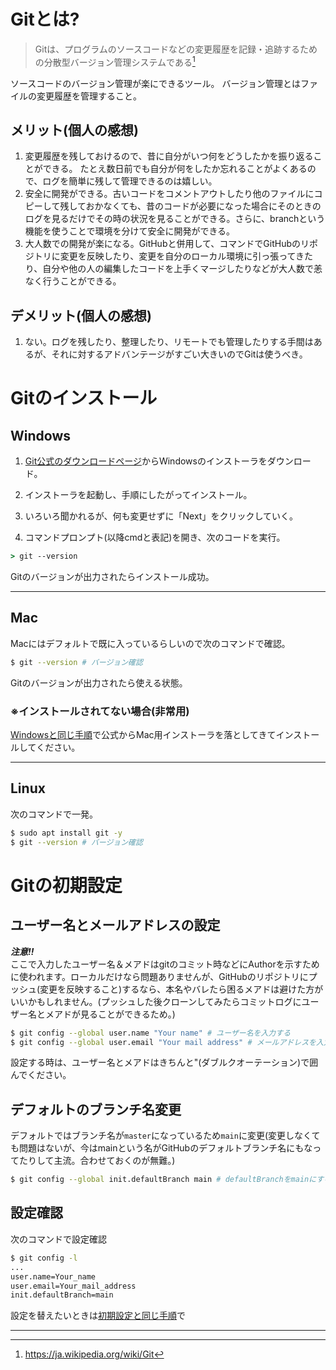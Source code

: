 # Gitとは?
> Gitは、プログラムのソースコードなどの変更履歴を記録・追跡するための分散型バージョン管理システムである[^1]

ソースコードのバージョン管理が楽にできるツール。
バージョン管理とはファイルの変更履歴を管理すること。
## メリット(個人の感想)
1. 変更履歴を残しておけるので、昔に自分がいつ何をどうしたかを振り返ることができる。
たとえ数日前でも自分が何をしたか忘れることがよくあるので、ログを簡単に残して管理できるのは嬉しい。
2. 安全に開発ができる。古いコードをコメントアウトしたり他のファイルにコピーして残しておかなくても、昔のコードが必要になった場合にそのときのログを見るだけでその時の状況を見ることができる。さらに、branchという機能を使うことで環境を分けて安全に開発ができる。
3. 大人数での開発が楽になる。GitHubと併用して、コマンドでGitHubのリポジトリに変更を反映したり、変更を自分のローカル環境に引っ張ってきたり、自分や他の人の編集したコードを上手くマージしたりなどが大人数で恙なく行うことができる。

## デメリット(個人の感想)
1. ない。ログを残したり、整理したり、リモートでも管理したりする手間はあるが、それに対するアドバンテージがすごい大きいのでGitは使うべき。


# Gitのインストール
## Windows
1. [Git公式のダウンロードページ](https://git-scm.com/downloads)からWindowsのインストーラをダウンロード。

2. インストーラを起動し、手順にしたがってインストール。

3. いろいろ聞かれるが、何も変更せずに「Next」をクリックしていく。

4. コマンドプロンプト(以降cmdと表記)を開き、次のコードを実行。

```cmd
> git --version
```

Gitのバージョンが出力されたらインストール成功。
***

## Mac
Macにはデフォルトで既に入っているらしいので次のコマンドで確認｡

```bash
$ git --version # バージョン確認
```

Gitのバージョンが出力されたら使える状態｡

### ※インストールされてない場合(非常用)
[Windowsと同じ手順](#windows)で公式からMac用インストーラを落としてきてインストールしてください。
***

## Linux
次のコマンドで一発。

```bash
$ sudo apt install git -y
$ git --version # バージョン確認
```


# Gitの初期設定
## ユーザー名とメールアドレスの設定
***注意!!***
<br>ここで入力したユーザー名＆メアドはgitのコミット時などにAuthorを示すために使われます。ローカルだけなら問題ありませんが、GitHubのリポジトリにプッシュ(変更を反映すること)するなら、本名やバレたら困るメアドは避けた方がいいかもしれません。(プッシュした後クローンしてみたらコミットログにユーザー名とメアドが見ることができるため。)

```bash
$ git config --global user.name "Your name" # ユーザー名を入力する
$ git config --global user.email "Your mail address" # メールアドレスを入力する
```

設定する時は、ユーザー名とメアドはきちんと"(ダブルクオーテーション)で囲んでください。
## デフォルトのブランチ名変更
デフォルトではブランチ名が```master```になっているため```main```に変更(変更しなくても問題はないが、今はmainという名がGitHubのデフォルトブランチ名にもなってたりして主流。合わせておくのが無難。)

```bash
$ git config --global init.defaultBranch main # defaultBranchをmainにする
```

## 設定確認
次のコマンドで設定確認

```bash
$ git config -l
...
user.name=Your_name
user.email=Your_mail_address
init.defaultBranch=main
```

設定を替えたいときは[初期設定と同じ手順](#ユーザー名とメールアドレスの設定)で


***
[^1]: https://ja.wikipedia.org/wiki/Git
